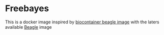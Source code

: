 # Freebayes

This is a docker image inspired by
[biocontainer beagle image](https://github.com/BioContainers/containers/blob/master/beagle/5.0-180928dfsg-1-deb/Dockerfile)
with the laters available [Beagle](http://faculty.washington.edu/browning/beagle/beagle.html#download)
image
